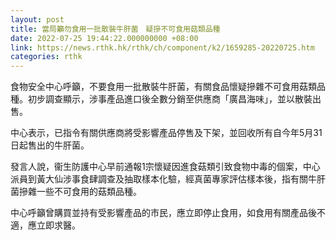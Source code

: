```yaml
---
layout: post
title: 當局籲勿食用一批散裝牛肝菌　疑摻不可食用菇類品種
date: 2022-07-25 19:44:22.000000000 +08:00
link: https://news.rthk.hk/rthk/ch/component/k2/1659285-20220725.htm
categories: rthk
---
```


食物安全中心呼籲，不要食用一批散裝牛肝菌，有關食品懷疑摻雜不可食用菇類品種。初步調查顯示，涉事產品進口後全數分銷至供應商「廣昌海味」，並以散裝出售。

中心表示，已指令有關供應商將受影響產品停售及下架，並回收所有自今年5月31日起售出的牛肝菌。

發言人說，衞生防護中心早前通報1宗懷疑因進食菇類引致食物中毒的個案，中心派員到黃大仙涉事食肆調查及抽取樣本化驗，經真菌專家評估樣本後，指有關牛肝菌摻雜一些不可食用的菇類品種。

中心呼籲曾購買並持有受影響產品的市民，應立即停止食用，如食用有關產品後不適，應立即求醫。
